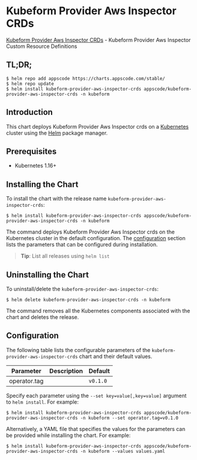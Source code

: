 # Kubeform Provider Aws Inspector CRDs

[Kubeform Provider Aws Inspector CRDs](https://github.com/kubeform) - Kubeform Provider Aws Inspector Custom Resource Definitions

## TL;DR;

```console
$ helm repo add appscode https://charts.appscode.com/stable/
$ helm repo update
$ helm install kubeform-provider-aws-inspector-crds appscode/kubeform-provider-aws-inspector-crds -n kubeform
```

## Introduction

This chart deploys Kubeform Provider Aws Inspector crds on a [Kubernetes](http://kubernetes.io) cluster using the [Helm](https://helm.sh) package manager.

## Prerequisites

- Kubernetes 1.16+

## Installing the Chart

To install the chart with the release name `kubeform-provider-aws-inspector-crds`:

```console
$ helm install kubeform-provider-aws-inspector-crds appscode/kubeform-provider-aws-inspector-crds -n kubeform
```

The command deploys Kubeform Provider Aws Inspector crds on the Kubernetes cluster in the default configuration. The [configuration](#configuration) section lists the parameters that can be configured during installation.

> **Tip**: List all releases using `helm list`

## Uninstalling the Chart

To uninstall/delete the `kubeform-provider-aws-inspector-crds`:

```console
$ helm delete kubeform-provider-aws-inspector-crds -n kubeform
```

The command removes all the Kubernetes components associated with the chart and deletes the release.

## Configuration

The following table lists the configurable parameters of the `kubeform-provider-aws-inspector-crds` chart and their default values.

|  Parameter   | Description | Default  |
|--------------|-------------|----------|
| operator.tag |             | `v0.1.0` |


Specify each parameter using the `--set key=value[,key=value]` argument to `helm install`. For example:

```console
$ helm install kubeform-provider-aws-inspector-crds appscode/kubeform-provider-aws-inspector-crds -n kubeform --set operator.tag=v0.1.0
```

Alternatively, a YAML file that specifies the values for the parameters can be provided while
installing the chart. For example:

```console
$ helm install kubeform-provider-aws-inspector-crds appscode/kubeform-provider-aws-inspector-crds -n kubeform --values values.yaml
```
